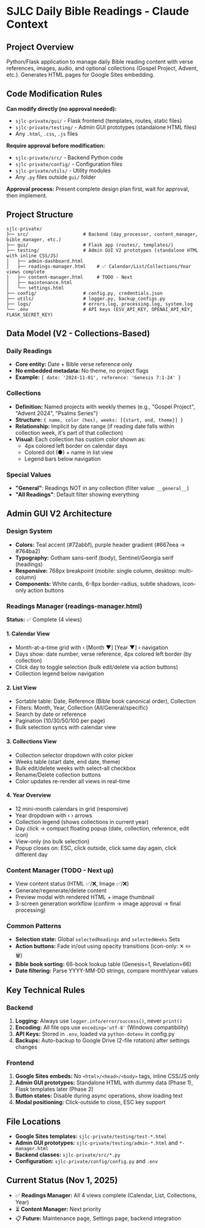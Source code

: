# SJLC Daily Bible Readings - Claude Context

## Project Overview
Python/Flask application to manage daily Bible reading content with verse references, images, audio, and optional collections (Gospel Project, Advent, etc.). Generates HTML pages for Google Sites embedding.

## Code Modification Rules

**Can modify directly (no approval needed):**
- `sjlc-private/gui/` - Flask frontend (templates, routes, static files)
- `sjlc-private/testing/` - Admin GUI prototypes (standalone HTML files)
- Any `.html`, `.css`, `.js` files

**Require approval before modification:**
- `sjlc-private/src/` - Backend Python code
- `sjlc-private/config/` - Configuration files
- `sjlc-private/utils/` - Utility modules
- Any `.py` files outside `gui/` folder

**Approval process:** Present complete design plan first, wait for approval, then implement.

## Project Structure

```
sjlc-private/
├── src/                    # Backend (day_processor, content_manager, bible_manager, etc.)
├── gui/                    # Flask app (routes/, templates/)
├── testing/                # Admin GUI V2 prototypes (standalone HTML with inline CSS/JS)
│   ├── admin-dashboard.html
│   ├── readings-manager.html    # ✅ Calendar/List/Collections/Year views complete
│   ├── content-manager.html     # TODO - Next
│   ├── maintenance.html
│   └── settings.html
├── config/                 # config.py, credentials.json
├── utils/                  # logger.py, backup_configs.py
├── logs/                   # errors.log, processing.log, system.log
└── .env                    # API keys (ESV_API_KEY, OPENAI_API_KEY, FLASK_SECRET_KEY)
```

## Data Model (V2 - Collections-Based)

### Daily Readings
- **Core entity:** Date + Bible verse reference only
- **No embedded metadata:** No theme, no project flags
- **Example:** `{ date: '2024-11-01', reference: 'Genesis 7:1-24' }`

### Collections
- **Definition:** Named projects with weekly themes (e.g., "Gospel Project", "Advent 2024", "Psalms Series")
- **Structure:** `{ name, color (hex), weeks: [{start, end, theme}] }`
- **Relationship:** Implicit by date range (if reading date falls within collection week, it's part of that collection)
- **Visual:** Each collection has custom color shown as:
  - 4px colored left border on calendar days
  - Colored dot (●) + name in list view
  - Legend bars below navigation

### Special Values
- **"General"**: Readings NOT in any collection (filter value: `__general__`)
- **"All Readings"**: Default filter showing everything

## Admin GUI V2 Architecture

### Design System
- **Colors:** Teal accent (#72abbf), purple header gradient (#667eea → #764ba2)
- **Typography:** Gotham sans-serif (body), Sentinel/Georgia serif (headings)
- **Responsive:** 768px breakpoint (mobile: single column, desktop: multi-column)
- **Components:** White cards, 6-8px border-radius, subtle shadows, icon-only action buttons

### Readings Manager (readings-manager.html)
**Status:** ✅ Complete (4 views)

#### 1. Calendar View
- Month-at-a-time grid with ‹ [Month ▼] [Year ▼] › navigation
- Days show: date number, verse reference, 4px colored left border (by collection)
- Click day to toggle selection (bulk edit/delete via action buttons)
- Collection legend below navigation

#### 2. List View
- Sortable table: Date, Reference (Bible book canonical order), Collection
- Filters: Month, Year, Collection (All/General/specific)
- Search by date or reference
- Pagination (10/30/50/100 per page)
- Bulk selection syncs with calendar view

#### 3. Collections View
- Collection selector dropdown with color picker
- Weeks table (start date, end date, theme)
- Bulk edit/delete weeks with select-all checkbox
- Rename/Delete collection buttons
- Color updates re-render all views in real-time

#### 4. Year Overview
- 12 mini-month calendars in grid (responsive)
- Year dropdown with ‹ › arrows
- Collection legend (shows collections in current year)
- Day click → compact floating popup (date, collection, reference, edit icon)
- View-only (no bulk selection)
- Popup closes on: ESC, click outside, click same day again, click different day

### Content Manager (TODO - Next up)
- View content status (HTML ✅/❌, Image ✅/❌)
- Generate/regenerate/delete content
- Preview modal with rendered HTML + image thumbnail
- 3-screen generation workflow (confirm → image approval → final processing)

### Common Patterns
- **Selection state:** Global `selectedReadings` and `selectedWeeks` Sets
- **Action buttons:** Fade in/out using opacity transitions (icon-only: ✕ ✏️ 🗑️)
- **Bible book sorting:** 66-book lookup table (Genesis=1, Revelation=66)
- **Date filtering:** Parse YYYY-MM-DD strings, compare month/year values

## Key Technical Rules

### Backend
1. **Logging:** Always use `logger.info/error/success()`, never `print()`
2. **Encoding:** All file ops use `encoding='utf-8'` (Windows compatibility)
3. **API Keys:** Stored in `.env`, loaded via `python-dotenv` in config.py
4. **Backups:** Auto-backup to Google Drive (2-file rotation) after settings changes

### Frontend
1. **Google Sites embeds:** No `<html>/<head>/<body>` tags, inline CSS/JS only
2. **Admin GUI prototypes:** Standalone HTML with dummy data (Phase 1), Flask templates later (Phase 2)
3. **Button states:** Disable during async operations, show loading text
4. **Modal positioning:** Click-outside to close, ESC key support

## File Locations
- **Google Sites templates:** `sjlc-private/testing/test-*.html`
- **Admin GUI prototypes:** `sjlc-private/testing/admin-*.html` and `*-manager.html`
- **Backend classes:** `sjlc-private/src/*.py`
- **Configuration:** `sjlc-private/config/config.py` and `.env`

## Current Status (Nov 1, 2025)
- ✅ **Readings Manager:** All 4 views complete (Calendar, List, Collections, Year)
- ⏳ **Content Manager:** Next priority
- 📋 **Future:** Maintenance page, Settings page, backend integration
